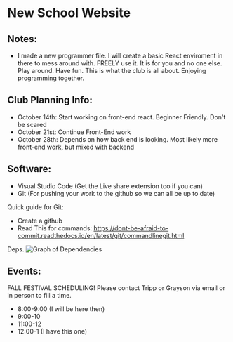 # New School Website
Notes:
---------------------------
- I made a new programmer file. I will create a basic React enviroment in there to mess around with. FREELY use it. It is for you and no one else. Play around. Have fun. This is what the club is all about. Enjoying programming together.

Club Planning Info:
---------------------------
- October 14th: Start working on front-end react. Beginner Friendly. Don't be scared
- October 21st: Continue Front-End work
- October 28th: Depends on how back end is looking. Most likely more front-end work, but mixed with backend

Software:
-----------------------------
- Visual Studio Code (Get the Live share extension too if you can)
- Git (For pushing your work to the github so we can all be up to date)

Quick guide for Git:
- Create a github
- Read This for commands: https://dont-be-afraid-to-commit.readthedocs.io/en/latest/git/commandlinegit.html

Deps.
![Graph of Dependencies](https://i.imgur.com/ptNXrkC.png)


Events:
----------------------
FALL FESTIVAL SCHEDULING! Please contact Tripp or Grayson via email or in person to fill a time.
- 8:00-9:00 (I will be here then)
- 9:00-10
- 11:00-12
- 12:00-1 (I have this one)
